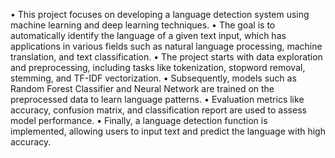 • This project focuses on developing a language detection 
system using machine learning and deep learning 
techniques. 
• The goal is to automatically identify the language of a 
given text input, which has applications in various fields 
such as natural language processing, machine translation, 
and text classification. 
• The project starts with data exploration and 
preprocessing, including tasks like tokenization, stopword 
removal, stemming, and TF-IDF vectorization. 
• Subsequently, models such as Random Forest Classifier 
and Neural Network are trained on the preprocessed 
data to learn language patterns. 
• Evaluation metrics like accuracy, confusion matrix, and 
classification report are used to assess model 
performance. 
• Finally, a language detection function is implemented, 
allowing users to input text and predict the language with 
high accuracy.
